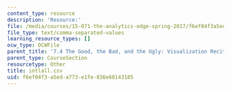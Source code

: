 ```yaml
---
content_type: resource
description: 'Resource:'
file: /media/courses/15-071-the-analytics-edge-spring-2017/f6ef04f3a5eda773e1fe836e68143185_intlall.csv
file_type: text/comma-separated-values
learning_resource_types: []
ocw_type: OCWFile
parent_title: '7.4 The Good, the Bad, and the Ugly: Visualization Recitation  (Recitation)'
parent_type: CourseSection
resourcetype: Other
title: intlall.csv
uid: f6ef04f3-a5ed-a773-e1fe-836e68143185
---
```

